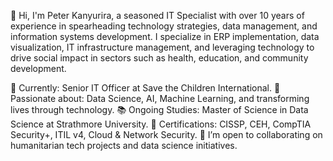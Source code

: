 👋 Hi, I'm Peter Kanyurira, a seasoned IT Specialist with over 10 years of experience in spearheading technology strategies, data management, and information systems development. I specialize in ERP implementation, data visualization, IT infrastructure management, and leveraging technology to drive social impact in sectors such as health, education, and community development.

💼 Currently: Senior IT Officer at Save the Children International.
🌱 Passionate about: Data Science, AI, Machine Learning, and transforming lives through technology.
📚 Ongoing Studies: Master of Science in Data Science at Strathmore University.
🔗 Certifications: CISSP, CEH, CompTIA Security+, ITIL v4, Cloud & Network Security.
🔭 I’m open to collaborating on humanitarian tech projects and data science initiatives.
